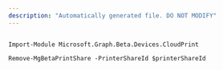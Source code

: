 ```yaml
---
description: "Automatically generated file. DO NOT MODIFY"
---
```


```powershellv2

Import-Module Microsoft.Graph.Beta.Devices.CloudPrint

Remove-MgBetaPrintShare -PrinterShareId $printerShareId

```